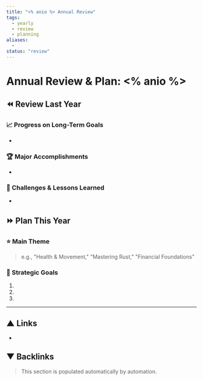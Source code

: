 ```yaml
---
title: "<% anio %> Annual Review"
tags:
  - yearly
  - review
  - planning
aliases:
  - 
status: "review"
---
```


# Annual Review & Plan: <% anio %>

## ⏪ Review Last Year
### 📈 Progress on Long-Term Goals
- 

### 🏆 Major Accomplishments
- 

### 🧱 Challenges & Lessons Learned
- 

## ⏩ Plan This Year
### ⭐ Main Theme
> e.g., "Health & Movement," "Mastering Rust," "Financial Foundations"

### 🎯 Strategic Goals
1. 
2. 
3. 

---
## ▲ Links
- 

## ▼ Backlinks
> This section is populated automatically by automation.
